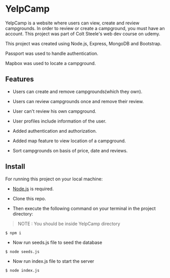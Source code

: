 # YelpCamp
YelpCamp is a website where users can view, create and review campgrounds. In order to review or create a campground, you must have an account. This project was part of Colt Steele's web dev course on udemy.

This project was created using Node.js, Express, MongoDB and Bootstrap.

Passport was used to handle authentication.

Mapbox was used to locate a campground.

## Features
* Users can create and remove campgrounds(which they own).

* Users can review campgrounds once and remove their review.

* User can't review his own campground.

* User profiles include information of the user.

* Added authentication and authorization.

* Added map feature to view location of a campground.

* Sort campgrounds on basis of price, date and reviews.

## Install

For running this project on your local machine:

- [Node.js](https://nodejs.org/en/download/) is required.

- Clone this repo.

- Then execute the following command on your terminal in the project directory:

> NOTE : You should be inside YelpCamp directory 

```
$ npm i
```

- Now run seeds.js file to seed the database 

```
$ node seeds.js
```

- Now run index.js file to start the server

```
$ node index.js
```


